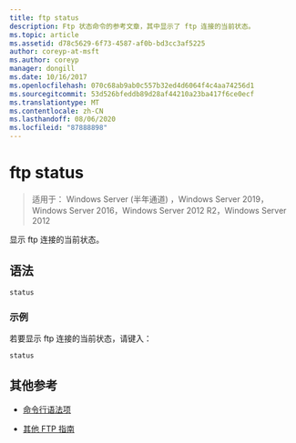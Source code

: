 ```yaml
---
title: ftp status
description: Ftp 状态命令的参考文章，其中显示了 ftp 连接的当前状态。
ms.topic: article
ms.assetid: d78c5629-6f73-4587-af0b-bd3cc3af5225
author: coreyp-at-msft
ms.author: coreyp
manager: dongill
ms.date: 10/16/2017
ms.openlocfilehash: 070c68ab9ab0c557b32ed4d6064f4c4aa74256d1
ms.sourcegitcommit: 53d526bfeddb89d28af44210a23ba417f6ce0ecf
ms.translationtype: MT
ms.contentlocale: zh-CN
ms.lasthandoff: 08/06/2020
ms.locfileid: "87888898"
---
```

# <a name="ftp-status"></a>ftp status

> 适用于： Windows Server (半年通道) ，Windows Server 2019，Windows Server 2016，Windows Server 2012 R2，Windows Server 2012

显示 ftp 连接的当前状态。

## <a name="syntax"></a>语法

```
status
```

### <a name="examples"></a>示例

若要显示 ftp 连接的当前状态，请键入：

```
status
```

## <a name="additional-references"></a>其他参考

- [命令行语法项](command-line-syntax-key.md)

- [其他 FTP 指南](/previous-versions/orphan-topics/ws.10/cc756013(v=ws.10))
